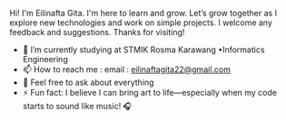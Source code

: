 Hi! I'm Eilinafta Gita. I'm here to learn and grow. Let’s grow together as I explore new technologies and work on simple projects. I welcome any feedback and suggestions. Thanks for visiting!
- 🌱 I’m currently studying at STMIK Rosma Karawang •Informatics Engineering
- 📫 How to reach me : email : eilinaftagita22@gmail.com
- 💬 Feel free to ask about everything
- ⚡ Fun fact: I believe I can bring art to life—especially when my code starts to sound like music! 🎧

<!---
Eilinaftagita/Eilinaftagita is a ✨ special ✨ repository because its `README.md` (this file) appears on your GitHub profile.
You can click the Preview link to take a look at your changes.
--->
